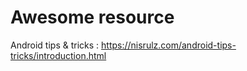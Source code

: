 # Awesome resource

Android tips & tricks : https://nisrulz.com/android-tips-tricks/introduction.html
